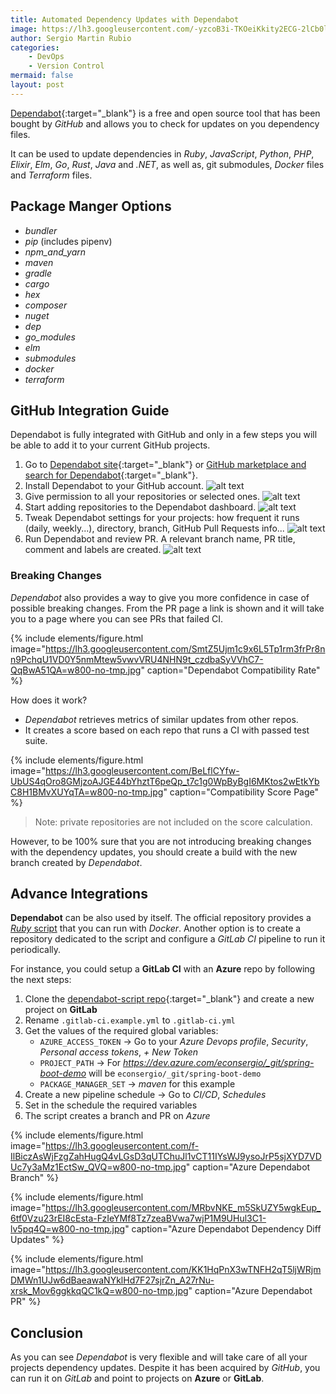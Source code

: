 ```yaml
---
title: Automated Dependency Updates with Dependabot
image: https://lh3.googleusercontent.com/-yzcoB3i-TKOeiKkity2ECG-2lCb0ltTC4u57egckupmxjU5Yi_bGltbj68goA6V856430GWcABwFl8X1gkDoKaaR85ShfFD9XKi1fOGBuRGqD9Br-XGYitQkrBG7J60NuKM6SAV_PcPRPzta_zmAEm7U8rl4pHQe9Nlgkh33Pug5pZZ2jCyDwfX_8lRiBiaoSO3bo1dYW-3IKXv_zxNnD03K8ppGFM2oWGmKF7tCzhz0VV7GyJaazHPY2lODcaoOna1tKm6HuQHcoQF53DFDy5x22KuRSrgDIvJIfRckhtn33vdgsGvBWS6vgPAWYDCs4rGC6vcS2s7AxFxR035JC2GCiMSbqs7WWCqkQ3mJIhwq5aj1VXvk51rx6-JbbseHOOxB0_M3AYXUhq3FQE82sn4YBWbZAUsktb5jxt8wa9Mz7kLrvHy8sclsAs7IwEjkds5Ye9A5szhGX1j_JF5_J_CmYIMy7NmryHyQV4thOI_6dv4BheViqOZd5wDfZBR0qjo95it5BMNh91lDMjukiVxyvSqJRn-Jf2FyYskIUjTziAWg2_wwapEAmv9zvfZO7j9U4jDKe4UvZrytBzw4VfXN8H-QgApeJQRYqc6X7AUQhXcQOEhfZQY2DwErI0YXLW-DjvHk3ABLXWNghKwLO6vheP7v3c9ENa-MHrsWf5xQpgLlZCP3W-BER_0=w640-h425-no?authuser=0
author: Sergio Martin Rubio
categories:
    - DevOps
    - Version Control
mermaid: false
layout: post
---
```


[Dependabot](https://dependabot.com){:target="_blank"} is a free and open source tool that has been bought by _GitHub_ and allows you to check for updates on you dependency files.

It can be used to update dependencies in _Ruby_, _JavaScript_, _Python_, _PHP_, _Elixir_, _Elm_, _Go_, _Rust_, _Java_ and _.NET_, as well as, git submodules, _Docker_ files and _Terraform_ files.

## Package Manger Options

- _bundler_
- _pip_ (includes pipenv)
- _npm_and_yarn_
- _maven_
- _gradle_
- _cargo_
- _hex_
- _composer_
- _nuget_
- _dep_
- _go_modules_
- _elm_
- _submodules_
- _docker_
- _terraform_

## GitHub Integration Guide

Dependabot is fully integrated with GitHub and only in a few steps you will be able to add it to your current GitHub projects.

1. Go to [Dependabot site](https://dependabot.com){:target="_blank"} or [GitHub marketplace and search for Dependabot](https://github.com/marketplace?utf8=%E2%9C%93&query=dependabot){:target="_blank"}.
2. Install Dependabot to your GitHub account.
    ![alt text](https://lh3.googleusercontent.com/2LF49w-QRKtX7eEMkjZM83Dn6eJVvdKblx7dRomTj9QKBZ7zZHIf2BKDohN-1eXZmUU4DJUeibuE2FhSeg=w600-no-tmp.jpg "Install Dependabot GitHub")
3. Give permission to all your repositories or selected ones.
    ![alt text](https://lh3.googleusercontent.com/w-nGjPm9AMsVfvkcbSYhu9j482Z55OUdrhOSA6tFupSXRFv9tTD2f2ZAFn6AHRGzLC_MMDGHGK4t-aj8Fg=w600-no-tmp.jpg "Install Dependabot Preview")
4. Start adding repositories to the Dependabot dashboard.
    ![alt text](https://lh3.googleusercontent.com/j4edb8TzKBqykrV_j62qvPQ0ME5NCH3YCD--UynTcIwPdHzUZdxJEshexS-4IdIkX5Evil88lN_tGXNP-Q=w600-no-tmp.jpg "Add Repos Dependabot")
5. Tweak Dependabot settings for your projects: how frequent it runs (daily, weekly...), directory, branch, GitHub Pull Requests info...
    ![alt text](https://lh3.googleusercontent.com/WTi5NcbLw96prl8jRf9HXQ9FJJRmWQVJsddeGyLXG_5Asqcdw9Vqdv5-esoIN_L1tb7Ps92MLW27zOUkyw=w800-no-tmp.jpg "Depedabot Project Settings")
6. Run Dependabot and review PR. A relevant branch name, PR title, comment and labels are created.
    ![alt text](https://lh3.googleusercontent.com/cnB2V_3V22hqUt4vH57167KfX-bKA7Z75523xiZfIdwbvGnx5ykJNBaHiqGLDHRujoVP_nUSZ7-9s5C6kw=w800-no-tmp.jpg "Depedabot Pull Request")

### Breaking Changes

_Dependabot_ also provides a way to give you more confidence in case of possible breaking changes. From the PR page a link is shown and it will take you to a page where you can see PRs that failed CI.

{% include elements/figure.html image="https://lh3.googleusercontent.com/SmtZ5Ujm1c9x6L5Tp1rm3frPr8nn9PchqU1VD0Y5nmMtew5vwvVRU4NHN9t_czdbaSyVVhC7-QqBwA51QA=w800-no-tmp.jpg" caption="Dependabot Compatibility Rate" %}

How does it work?

- _Dependabot_ retrieves metrics of similar updates from other repos.
- It creates a score based on each repo that runs a CI with passed test suite.

{% include elements/figure.html image="https://lh3.googleusercontent.com/BeLflCYfw-UbUS4qOro8GMjzoAJGE44bYhztT6peQp_t7c1g0WpByBgI6MKtos2wEtkYbC8H1BMvXUYqTA=w800-no-tmp.jpg" caption="Compatibility Score Page" %}

>Note: private repositories are not included on the score calculation.

However, to be 100% sure that you are not introducing breaking changes with the dependency updates, you should create a build with the new branch created by _Dependabot_.

## Advance Integrations

**Dependabot** can be also used by itself. The official repository provides a [_Ruby_ script](https://github.com/dependabot/dependabot-script) that you can run with _Docker_. Another option is to create a repository dedicated to the script and configure a _GitLab CI_ pipeline to run it periodically.

For instance, you could setup a **GitLab CI** with an **Azure** repo by following the next steps:

1. Clone the [dependabot-script repo](https://github.com/dependabot/dependabot-script.git){:target="_blank"} and create a new project on **GitLab**
2. Rename `.gitlab-ci.example.yml` to `.gitlab-ci.yml`
3. Get the values of the required global variables: 
    - `AZURE_ACCESS_TOKEN` -> Go to your _Azure Devops profile_, _Security_, _Personal access tokens_, _+ New Token_
    - `PROJECT_PATH` -> For _https://dev.azure.com/econsergio/_git/spring-boot-demo_ will be `econsergio/_git/spring-boot-demo`
    - `PACKAGE_MANAGER_SET` -> _maven_ for this example
4. Create a new pipeline schedule -> Go to _CI/CD_, _Schedules_
5. Set in the schedule the required variables
6. The script creates a branch and PR on _Azure_

{% include elements/figure.html image="https://lh3.googleusercontent.com/f-IlBiczAsWjFzgZahHugQ4vLGsD3qUTChuJl1vCT11IYsWJ9ysoJrP5sjXYD7VDUc7y3aMz1EctSw_QVQ=w800-no-tmp.jpg" caption="Azure Dependabot Branch" %}

{% include elements/figure.html image="https://lh3.googleusercontent.com/MRbvNKE_m5SkUZY5wgkEup_6tf0Vzu23rEI8cEsta-FzIeYMf8Tz7zeaBVwa7wjP1M9UHul3C1-lv5pq4Q=w800-no-tmp.jpg" caption="Azure Dependabot Dependency Diff Updates" %}

{% include elements/figure.html image="https://lh3.googleusercontent.com/KK1HqPnX3wTNFH2qT5ljWRjmDMWn1UJw6dBaeawaNYklHd7F27sjrZn_A27rNu-xrsk_Mov6ggkkqQC1kQ=w800-no-tmp.jpg" caption="Azure Dependabot PR" %}

## Conclusion

As you can see _Dependabot_ is very flexible and will take care of all your projects dependency updates. Despite it has been acquired by _GitHub_, you can run it on _GitLab_ and point to projects on **Azure** or **GitLab**.
